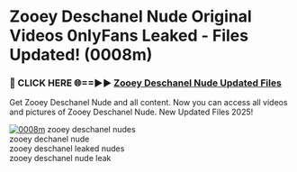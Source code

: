 # Zooey Deschanel Nude Original Videos 0nlyFans Leaked - Files Updated! (0008m)

<h3>🔴 CLICK HERE 🌐==►► <a href="https://tinyurl.com/yrmya6cz" rel="nofollow">Zooey Deschanel Nude Updated Files</a></h3>

Get Zooey Deschanel Nude and all content. Now you can access all videos and pictures of Zooey Deschanel Nude. New Updated Files 2025!

[![0008m](https://i.imgur.com/FMdXYCs.gif)](https://tinyurl.com/yrmya6cz)
zooey deschanel nudes<br>
zooey dechanel nude<br>
zooey deschanel leaked nudes<br>
zooey deschanel nude leak